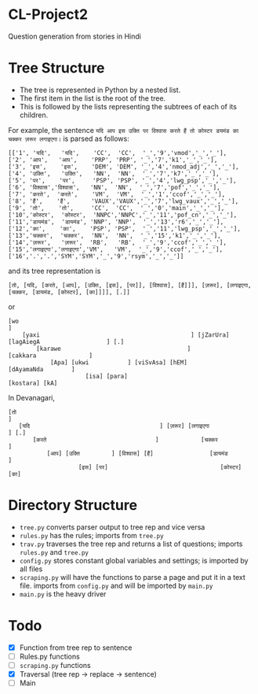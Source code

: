 # CL-Project2
Question generation from stories in Hindi

# Tree Structure
* The tree is represented in Python by a nested list.
* The first item in the list is the root of the tree.
* This is followed by the lists representing the subtrees of each of its children.

For example, the sentence `यदि आप इस उक्ति पर विश्वास करते हैं तो कोस्टर डयमंड का चक्कर ज़रूर लगाइएगा।` is parsed as follows:
```
[['1', 'यदि',   'यदि',    'CC',  'CC',  '_','9','vmod','_','_'],
['2', 'आप',   'आप',    'PRP', 'PRP', '_','7','k1','_','_'],
['3', 'इस',    'इस',    'DEM', 'DEM', '_','4','nmod_adj','_','_'],
['4', 'उक्ति',   'उक्ति',   'NN',  'NN',  '_','7','k7','_','_'],
['5', 'पर',    'पर',     'PSP', 'PSP', '_','4','lwg_psp','_','_'],
['6', 'विश्वास','विश्वास',   'NN',  'NN',  '_','7','pof','_','_'],
['7', 'करते',  'करते',    'VM',  'VM',  '_','1','ccof','_','_'],
['8', 'हैं',    'हैं',      'VAUX','VAUX','_','7','lwg_vaux','_','_'],
['9', 'तो',    'तो',     'CC',  'CC',  '_','0','main','_','_'],
['10','कोस्टर',  'कोस्टर',  'NNPC','NNPC','_','11','pof_cn','_','_'],
['11','डायमंड',  'डायमंड', 'NNP', 'NNP',  '_','13','r6','_','_'],
['12','का',    'का',    'PSP', 'PSP',  '_','11','lwg_psp','_','_'],
['13','चक्कर',  'चक्कर',  'NN',  'NN',  '_','15','k1','_','_'],
['14','ज़रूर',   'ज़रूर',  'RB',   'RB',  '_','9','ccof','_','_'],
['15','लगाइएगा','लगाइएगा','VM',   'VM',  '_','9','ccof','_','_'],
['16','.','.','SYM','SYM','_','9','rsym','_','_']]
```
and its tree representation is
```
[तो, [यदि, [करते, [आप], [उक्ति, [इस], [पर]], [विश्वास], [हैं]]], [ज़रूर], [लगाइएगा, [चक्कर, [डायमंड, [कोस्टर], [का]]]], [.]]
```
or
```
[wo                                                                                              ]
    [yaxi                                           ] [jZarUra] [lagAiegA                   ] [.]
        [karawe                                    ]                [cakkara               ]
            [Apa] [ukwi           ] [viSvAsa] [hEM]                     [dAyamaNda        ]
                      [isa] [para]                                          [kostara] [kA]
```
In Devanagari,
```
[तो                                                                             ]
   [यदि                                     ] [ज़रूर] [लगाइएगा                ] [.]
       [करते                               ]            [चक्कर             ]
           [आप] [उक्ति         ] [विश्वास] [हैं]                [डायमंड         ]
                    [इस] [पर]                                [कोस्टर] [का]
```

# Directory Structure
* `tree.py` converts parser output to tree rep and vice versa
* `rules.py` has the rules; imports from `tree.py`
* `trav.py` traverses the tree rep and returns a list of questions; imports `rules.py` and `tree.py`
* `config.py` stores constant global variables and settings; is imported by all files
* `scraping.py` will have the functions to parse a page and put it in a text file. imports from `config.py` and will be imported by `main.py`
* `main.py` is the heavy driver

# Todo
- [x] Function from tree rep to sentence
- [ ] Rules.py functions
- [ ] `scraping.py` functions
- [x] Traversal (tree rep -> replace -> sentence)
- [ ] Main
